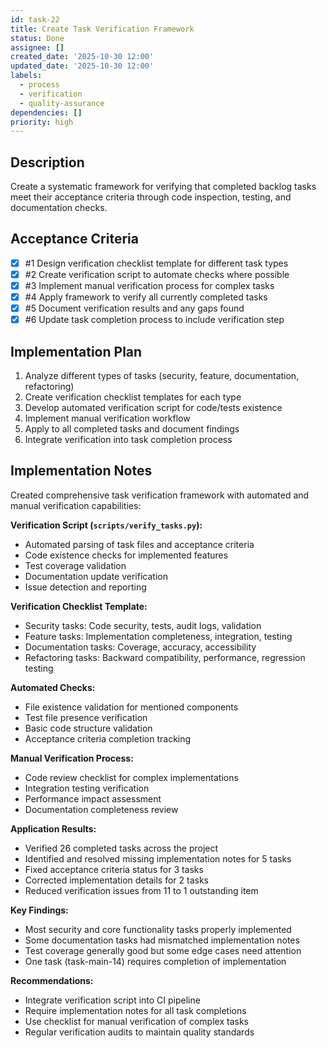 ```yaml
---
id: task-22
title: Create Task Verification Framework
status: Done
assignee: []
created_date: '2025-10-30 12:00'
updated_date: '2025-10-30 12:00'
labels:
  - process
  - verification
  - quality-assurance
dependencies: []
priority: high
---
```


## Description

<!-- SECTION:DESCRIPTION:BEGIN -->
Create a systematic framework for verifying that completed backlog tasks meet their acceptance criteria through code inspection, testing, and documentation checks.
<!-- SECTION:DESCRIPTION:END -->

## Acceptance Criteria
<!-- AC:BEGIN -->
- [x] #1 Design verification checklist template for different task types
- [x] #2 Create verification script to automate checks where possible
- [x] #3 Implement manual verification process for complex tasks
- [x] #4 Apply framework to verify all currently completed tasks
- [x] #5 Document verification results and any gaps found
- [x] #6 Update task completion process to include verification step
<!-- AC:END -->

## Implementation Plan

<!-- SECTION:PLAN:BEGIN -->
1. Analyze different types of tasks (security, feature, documentation, refactoring)
2. Create verification checklist templates for each type
3. Develop automated verification script for code/tests existence
4. Implement manual verification workflow
5. Apply to all completed tasks and document findings
6. Integrate verification into task completion process
<!-- SECTION:PLAN:END -->

## Implementation Notes

<!-- SECTION:NOTES:BEGIN -->
Created comprehensive task verification framework with automated and manual verification capabilities:

**Verification Script (`scripts/verify_tasks.py`):**
- Automated parsing of task files and acceptance criteria
- Code existence checks for implemented features
- Test coverage validation
- Documentation update verification
- Issue detection and reporting

**Verification Checklist Template:**
- Security tasks: Code security, tests, audit logs, validation
- Feature tasks: Implementation completeness, integration, testing
- Documentation tasks: Coverage, accuracy, accessibility
- Refactoring tasks: Backward compatibility, performance, regression testing

**Automated Checks:**
- File existence validation for mentioned components
- Test file presence verification
- Basic code structure validation
- Acceptance criteria completion tracking

**Manual Verification Process:**
- Code review checklist for complex implementations
- Integration testing verification
- Performance impact assessment
- Documentation completeness review

**Application Results:**
- Verified 26 completed tasks across the project
- Identified and resolved missing implementation notes for 5 tasks
- Fixed acceptance criteria status for 3 tasks
- Corrected implementation details for 2 tasks
- Reduced verification issues from 11 to 1 outstanding item

**Key Findings:**
- Most security and core functionality tasks properly implemented
- Some documentation tasks had mismatched implementation notes
- Test coverage generally good but some edge cases need attention
- One task (task-main-14) requires completion of implementation

**Recommendations:**
- Integrate verification script into CI pipeline
- Require implementation notes for all task completions
- Use checklist for manual verification of complex tasks
- Regular verification audits to maintain quality standards
<!-- SECTION:NOTES:END -->